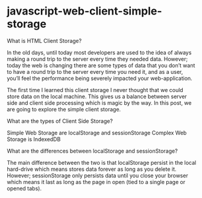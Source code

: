 # javascript-web-client-simple-storage
What is HTML Client Storage?

In the old days, until today most developers are used to the idea of always making a round trip to the server every time they needed data. However; today the web is changing there are some types of data that you don’t want to have a round trip to the server every time you need it, and as a user, you’ll feel the performance being severely impacted your web-application.

The first time I learned this client storage I never thought that we could store data on the local machine. This gives us a balance between server side and client side processing which is magic by the way. In this post, we are going to explore the simple client storage.

What are the types of Client Side Storage?

Simple Web Storage are localStorage and sessionStorage
Complex Web Storage is IndexedDB

What are the differences between localStorage and sessionStorage?

The main difference between the two is that localStorage persist in the local hard-drive which means stores data forever as long as you delete it. However; sessionStorage only persists data until you close your browser which means it last as long as the page in open (tied to a single page or opened tabs).



